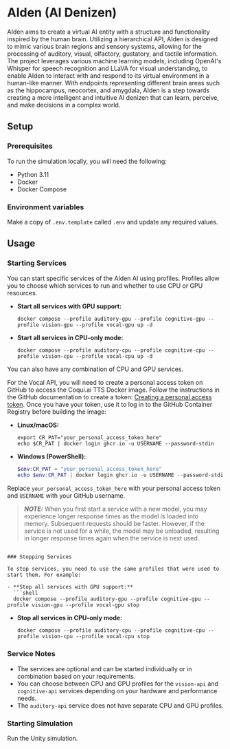 # AIden (AI Denizen)

AIden aims to create a virtual AI entity with a structure and functionality inspired by the human brain. Utilizing a hierarchical API, AIden is designed to mimic various brain regions and sensory systems, allowing for the processing of auditory, visual, olfactory, gustatory, and tactile information. The project leverages various machine learning models, including OpenAI's Whisper for speech recognition and LLaVA for visual understanding, to enable AIden to interact with and respond to its virtual environment in a human-like manner. With endpoints representing different brain areas such as the hippocampus, neocortex, and amygdala, AIden is a step towards creating a more intelligent and intuitive AI denizen that can learn, perceive, and make decisions in a complex world.

## Setup

### Prerequisites

To run the simulation locally, you will need the following:

* Python 3.11
* Docker
* Docker Compose

### Environment variables

Make a copy of `.env.template` called `.env` and update any required values.

## Usage

### Starting Services

You can start specific services of the AIden AI using profiles. Profiles allow you to choose which services to run and whether to use CPU or GPU resources.

- **Start all services with GPU support:**
  ```shell
  docker compose --profile auditory-gpu --profile cognitive-gpu --profile vision-gpu --profile vocal-gpu up -d
  ```

- **Start all services in CPU-only mode:**
  ```shell
  docker compose --profile auditory-cpu --profile cognitive-cpu --profile vision-cpu --profile vocal-cpu up -d
  ```

You can also have any combination of CPU and GPU services.

For the Vocal API, you will need to create a personal access token on GitHub to access the Coqui.ai TTS Docker image. Follow the instructions in the GitHub documentation to create a token: [Creating a personal access token](https://docs.github.com/en/authentication/keeping-your-account-and-data-secure/creating-a-personal-access-token). Once you have your token, use it to log in to the GitHub Container Registry before building the image:

- **Linux/macOS:**
  ```shell
  export CR_PAT="your_personal_access_token_here"
  echo $CR_PAT | docker login ghcr.io -u USERNAME --password-stdin
  ```

- **Windows (PowerShell):**
  ```powershell
  $env:CR_PAT = "your_personal_access_token_here"
  echo $env:CR_PAT | docker login ghcr.io -u USERNAME --password-stdin
  ```

Replace `your_personal_access_token_here` with your personal access token and `USERNAME` with your GitHub username.

> **_NOTE:_** When you first start a service with a new model, you may experience longer response times as the model is loaded into memory. Subsequent requests should be faster. However, if the service is not used for a while, the model may be unloaded, resulting in longer response times again when the service is next used.
```

### Stopping Services

To stop services, you need to use the same profiles that were used to start them. For example:

- **Stop all services with GPU support:**
  ```shell
  docker compose --profile auditory-gpu --profile cognitive-gpu --profile vision-gpu --profile vocal-gpu stop
  ```

- **Stop all services in CPU-only mode:**
  ```shell
  docker compose --profile auditory-cpu --profile cognitive-cpu --profile vision-cpu --profile vocal-cpu stop
  ```

### Service Notes

- The services are optional and can be started individually or in combination based on your requirements.
- You can choose between CPU and GPU profiles for the `vision-api` and `cognitive-api` services depending on your hardware and performance needs.
- The `auditory-api` service does not have separate CPU and GPU profiles.

### Starting Simulation

Run the Unity simulation.
